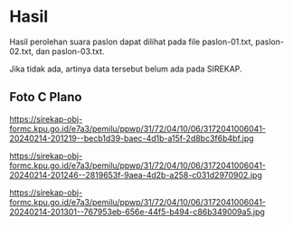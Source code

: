 # Hasil

Hasil perolehan suara paslon dapat dilihat pada file paslon-01.txt, paslon-02.txt, dan paslon-03.txt.

Jika tidak ada, artinya data tersebut belum ada pada SIREKAP.

## Foto C Plano

https://sirekap-obj-formc.kpu.go.id/e7a3/pemilu/ppwp/31/72/04/10/06/3172041006041-20240214-201219--becb1d39-baec-4d1b-a15f-2d8bc3f6b4bf.jpg

https://sirekap-obj-formc.kpu.go.id/e7a3/pemilu/ppwp/31/72/04/10/06/3172041006041-20240214-201246--2819653f-9aea-4d2b-a258-c031d2970902.jpg

https://sirekap-obj-formc.kpu.go.id/e7a3/pemilu/ppwp/31/72/04/10/06/3172041006041-20240214-201301--767953eb-656e-44f5-b494-c86b349009a5.jpg
